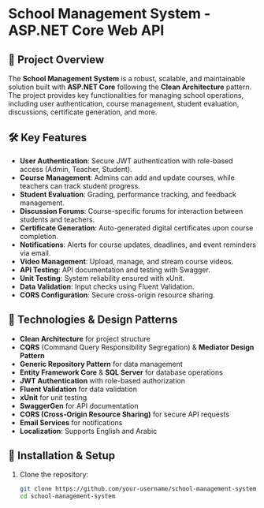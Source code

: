 # School Management System - ASP.NET Core Web API

## 🚀 Project Overview
The **School Management System** is a robust, scalable, and maintainable solution built with **ASP.NET Core** following the **Clean Architecture** pattern. The project provides key functionalities for managing school operations, including user authentication, course management, student evaluation, discussions, certificate generation, and more.

## 🛠 Key Features

- **User Authentication**: Secure JWT authentication with role-based access (Admin, Teacher, Student).
- **Course Management**: Admins can add and update courses, while teachers can track student progress.
- **Student Evaluation**: Grading, performance tracking, and feedback management.
- **Discussion Forums**: Course-specific forums for interaction between students and teachers.
- **Certificate Generation**: Auto-generated digital certificates upon course completion.
- **Notifications**: Alerts for course updates, deadlines, and event reminders via email.
- **Video Management**: Upload, manage, and stream course videos.
- **API Testing**: API documentation and testing with Swagger.
- **Unit Testing**: System reliability ensured with xUnit.
- **Data Validation**: Input checks using Fluent Validation.
- **CORS Configuration**: Secure cross-origin resource sharing.

## 📜 Technologies & Design Patterns

- **Clean Architecture** for project structure
- **CQRS** (Command Query Responsibility Segregation) & **Mediator Design Pattern**
- **Generic Repository Pattern** for data management
- **Entity Framework Core** & **SQL Server** for database operations
- **JWT Authentication** with role-based authorization
- **Fluent Validation** for data validation
- **xUnit** for unit testing
- **SwaggerGen** for API documentation
- **CORS (Cross-Origin Resource Sharing)** for secure API requests
- **Email Services** for notifications
- **Localization**: Supports English and Arabic

## 🔧 Installation & Setup

1. Clone the repository:
   ```bash
   git clone https://github.com/your-username/school-management-system.git
   cd school-management-system
